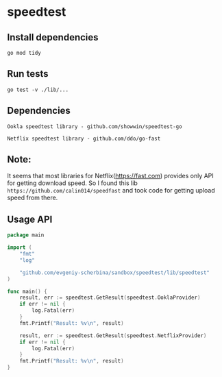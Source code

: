 # speedtest

## Install dependencies
`go mod tidy`

## Run tests
`go test -v ./lib/...`

## Dependencies
`Ookla speedtest library - github.com/showwin/speedtest-go`

`Netflix speedtest library - github.com/ddo/go-fast`

## Note:
It seems that most libraries for Netflix(https://fast.com) provides only API for getting download speed. So I found this lib `https://github.com/calin014/speedfast` and took code for getting upload speed from there.

## Usage API
```go
package main

import (
	"fmt"
	"log"

	"github.com/evgeniy-scherbina/sandbox/speedtest/lib/speedtest"
)

func main() {
	result, err := speedtest.GetResult(speedtest.OoklaProvider)
	if err != nil {
		log.Fatal(err)
	}
	fmt.Printf("Result: %v\n", result)

	result, err := speedtest.GetResult(speedtest.NetflixProvider)
	if err != nil {
		log.Fatal(err)
	}
	fmt.Printf("Result: %v\n", result)
}

```
